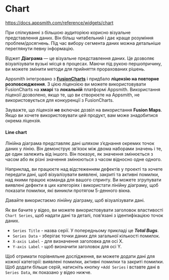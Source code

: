 # Chart

https://docs.appsmith.com/reference/widgets/chart

При спілкуванні з більшою аудиторією корисно візуальне представлення даних. Він більш читабельний і дає краще розуміння проблем/досягнень. Під час вибору сегмента даних можна детальніше переглянути певну інформацію.

Віджет **Діаграма** — це візуальне представлення даних. Це дозволяє візуалізувати вузькі місця в процесах. Маючи під рукою першопричину, ви можете змінити методи для прийняття прорахованих рішень.

Appsmith інтегровано з [**FusionCharts**](https://www.fusioncharts.com) і придбало **ліцензію на повторне розповсюдження**. З цією ліцензією ви можете використовувати FusionCharts на **хмарі** та **локальній** платформі Appsmith. Використання ліцензії дозволено, якщо те, що ви створюєте на Appsmith, не використовується для конкуренції з FusionCharts.

Зауважте, що ліцензія **не** включає дозвіл на використання **Fusion Maps**. Якщо ви хочете використовувати цей продукт, вам може знадобитися окрема ліцензія.



#### Line chart

Лінійна діаграма представляє дані шляхом з’єднання окремих точок даних у лінію. Він демонструє зв’язок між двома наборами значень і те, де один залежить від іншого. Він показує, як значення змінюється з часом або як різні значення змінюються з часом відносно одне одного.

Наприклад, ви працюєте над відстеженням дефектів у проекті та хочете передати дані, щоб візуалізувати виявлені, закриті та активні помилки, над якими працює команда для вашого спринту. Ви можете згрупувати виявлені дефекти в цих категоріях і використати лінійну діаграму, щоб показати помилки, які виникли протягом 5-денного вікна.

Давайте використаємо лінійну діаграму, щоб візуалізувати дані.

Як ви бачите у відео, ви можете використовувати заголовок властивості `Chart Series`, щоб надати дані та деталі, пов’язані з ідентифікацією точок даних.

- `Series Title` - назва серії. У попередньому прикладі це ***Total Bugs***.
- `Series Data` - зберігає точки даних для загальної кількості помилок.
- `X-axis Label` - для визначення заголовка для осі Х.
- `Y-axis Label` - щоб визначити заголовок для осі Y.

Щоб отримати порівняльне дослідження, ви можете додати дані для кожної категорії: виявлені помилки, активні помилки та закриті помилки. Щоб додати більше серій, натисніть кнопку `+Add Series` і вставте дані в `Series Data`, як показано у відео нижче.